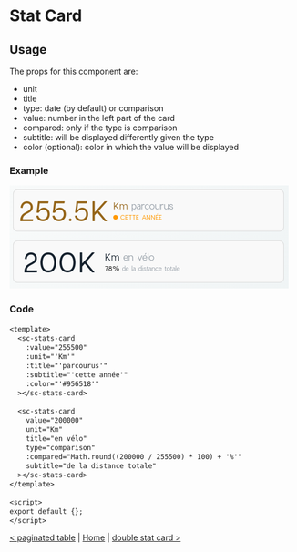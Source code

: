 # Stat Card

## Usage

The props for this component are:

- unit
- title
- type: date (by default) or comparison
- value: number in the left part of the card
- compared: only if the type is comparison
- subtitle: will be displayed differently given the type
- color (optional): color in which the value will be displayed

### Example

![stat card](../public/docs/stat%20card.png)

### Code

```vue
<template>
  <sc-stats-card
    :value="255500"
    :unit="'Km'"
    :title="'parcourus'"
    :subtitle="'cette année'"
    :color="'#956518'"
  ></sc-stats-card>

  <sc-stats-card
    value="200000"
    unit="Km"
    title="en vélo"
    type="comparison"
    :compared="Math.round((200000 / 255500) * 100) + '%'"
    subtitle="de la distance totale"
  ></sc-stats-card>
</template>

<script>
export default {};
</script>
```

[< paginated table](paginated-table.md) | [Home](documentation.md) | [double stat card >](double-stat-card.md)
